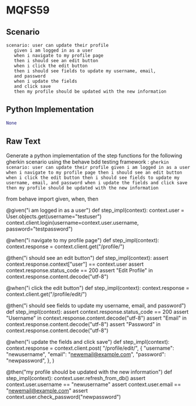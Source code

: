# MQFS59
## Scenario
```gherkin
scenario: user can update their profile 
   given i am logged in as a user 
   when i navigate to my profile page 
   then i should see an edit button 
   when i click the edit button 
   then i should see fields to update my username, email, 
   and password 
   when i update the fields 
   and click save 
   then my profile should be updated with the new information
```


## Python Implementation
```python
None
```


## Raw Text
Generate a python implementation of the step functions for the following gherkin scenario using the behave bdd testing framework : ```gherkin scenario: user can update their profile given i am logged in as a user when i navigate to my profile page then i should see an edit button when i click the edit button then i should see fields to update my username, email, and password when i update the fields and click save then my profile should be updated with the new information ```



from behave import given, when, then

@given("i am logged in as a user")
def step_impl(context):
    context.user = User.objects.get(username="testuser")
    context.client.login(username=context.user.username, password="testpassword")

@when("i navigate to my profile page")
def step_impl(context):
    context.response = context.client.get("/profile/")

@then("i should see an edit button")
def step_impl(context):
    assert context.response.context["user"] == context.user
    assert context.response.status_code == 200
    assert "Edit Profile" in context.response.content.decode("utf-8")

@when("i click the edit button")
def step_impl(context):
    context.response = context.client.get("/profile/edit/")

@then("i should see fields to update my username, email, and password")
def step_impl(context):
    assert context.response.status_code == 200
    assert "Username" in context.response.content.decode("utf-8")
    assert "Email" in context.response.content.decode("utf-8")
    assert "Password" in context.response.content.decode("utf-8")

@when("i update the fields and click save")
def step_impl(context):
    context.response = context.client.post(
        "/profile/edit/",
        {
            "username": "newusername",
            "email": "newemail@example.com",
            "password": "newpassword",
        },
    )

@then("my profile should be updated with the new information")
def step_impl(context):
    context.user.refresh_from_db()
    assert context.user.username == "newusername"
    assert context.user.email == "newemail@example.com"
    assert context.user.check_password("newpassword")
